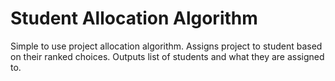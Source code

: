 # Student Allocation Algorithm
Simple to use project allocation algorithm.
Assigns project to student based on their ranked choices. Outputs list of students and what they are assigned to.
